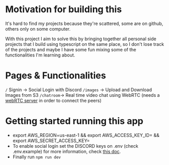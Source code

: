 # Motivation for building this
It's hard to find my projects because they're scattered, some are on github, others only on some computer.  


With this project I aim to solve this by bringing together all personal side projects that I build using typescript on the same place, so I don't lose track of the projects and maybe I have some fun mixing some of the functionalities I'm learning about.

# Pages & Functionalities
`/` Signin -> Social Login with Discord
`/images`  -> Upload and Download Images from S3
`/chatroom`-> Real time video chat using WebRTC (needs a [webRTC server](https://github.com/DaviRolim/simpleWebRTC-server) in order to connect the peers)


# Getting started running this app
- export AWS_REGION=us-east-1 && export AWS_ACCESS_KEY_ID=<AWSKEY> && export AWS_SECRET_ACCESS_KEY=<AWSSECRET>
- To enable social login set the DISCORD keys on .env (check .env.example) for more information, check [this doc](https://create.t3.gg/en/usage/next-auth#setting-up-the-default-discordprovider).
- Finally run `npm run dev`